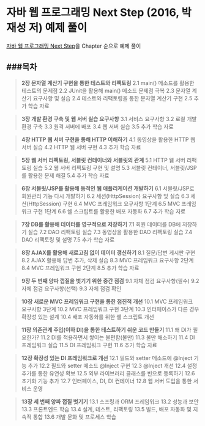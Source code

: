 자바 웹 프로그래밍 Next Step (2016, 박재성 저) 예제 풀이
===============
[자바 웹 프로그래밍 Next Step](http://book.naver.com/bookdb/book_detail.nhn?bid=11037465)을 Chapter 순으로 예제 풀이

###목차
----

>**2장 문자열 계산기 구현을 통한 테스트와 리팩토링** 
2.1 main() 메소드를 활용한 테스트의 문제점 
2.2 JUnit을 활용해 main() 메소드 문제점 극복 
2.3 문자열 계산기 요구사항 및 실습 
2.4 테스트와 리팩토링을 통한 문자열 계산기 구현 
2.5 추가 학습 자료 

>**3장 개발 환경 구축 및 웹 서버 실습 요구사항** 
3.1 서비스 요구사항 
3.2 로컬 개발 환경 구축 
3.3 원격 서버에 배포 
3.4 웹 서버 실습 
3.5 추가 학습 자료 

>**4장 HTTP 웹 서버 구현을 통해 HTTP 이해하기** 
4.1 동영상을 활용한 HTTP 웹 서버 실습 
4.2 HTTP 웹 서버 구현 
4.3 추가 학습 자료 

>**5장 웹 서버 리팩토링, 서블릿 컨테이너와 서블릿의 관계** 
5.1 HTTP 웹 서버 리팩토링 실습 
5.2 웹 서버 리팩토링 구현 및 설명 
5.3 서블릿 컨테이너, 서블릿/JSP를 활용한 문제 해결 
5.4 추가 학습 자료 

>**6장 서블릿/JSP를 활용해 동적인 웹 애플리케이션 개발하기** 
6.1 서블릿/JSP로 회원관리 기능 다시 개발하기 
6.2 세션(HttpSession) 요구사항 및 실습 
6.3 세션(HttpSession) 구현 
6.4 MVC 프레임워크 요구사항 1단계 
6.5 MVC 프레임워크 구현 1단계 
6.6 쉘 스크립트를 활용한 배포 자동화 
6.7 추가 학습 자료 

>**7장 DB를 활용해 데이터를 영구적으로 저장하기** 
7.1 회원 데이터를 DB에 저장하기 실습 
7.2 DAO 리팩토링 실습 
7.3 동영상을 활용한 DAO 리팩토링 실습 
7.4 DAO 리팩토링 및 설명 
7.5 추가 학습 자료 

>**8장 AJAX를 활용해 새로고침 없이 데이터 갱신하기** 
8.1 질문/답변 게시판 구현 
8.2 AJAX 활용해 답변 추가, 삭제 실습 
8.3 MVC 프레임워크 요구사항 2단계 
8.4 MVC 프레임워크 구현 2단계 
8.5 추가 학습 자료 

>**9장 두 번째 양파 껍질을 벗기기 위한 중간 점검** 
9.1 자체 점검 요구사항(필수) 
9.2 자체 점검 요구사항(선택) 
9.3 자체 점검 확인 

>**10장 새로운 MVC 프레임워크 구현을 통한 점진적 개선** 
10.1 MVC 프레임워크 요구사항 3단계 
10.2 MVC 프레임워크 구현 3단계 
10.3 인터페이스가 다른 경우 확장성 있는 설계 
10.4 배포 자동화를 위한 쉘 스크립트 개선 

>**11장 의존관계 주입(이하 DI)을 통한 테스트하기 쉬운 코드 만들기** 
11.1 왜 DI가 필요한가? 
11.2 DI를 적용하면서 쌓이는 불편함(불만) 
11.3 불만 해소하기 
11.4 DI 프레임워크 실습 
11.5 DI 프레임워크 구현 
11.6 추가 학습 자료 

>**12장 확장성 있는 DI 프레임워크로 개선** 
12.1 필드와 setter 메소드에 @Inject 기능 추가 
12.2 필드와 setter 메소드 @Inject 구현 
12.3 @Inject 개선 
12.4 설정 추가를 통한 유연성 확보 
12.5 외부 라이브러리 클래스를 빈으로 등록하기 
12.6 초기화 기능 추가 
12.7 인터페이스, DI, DI 컨테이너 
12.8 웹 서버 도입을 통한 서비스 운영 

>**13장 세 번째 양파 껍질 벗기기** 
13.1 스프링과 ORM 프레임워크 
13.2 성능과 보안 
13.3 프론트엔드 학습 
13.4 설계, 테스트, 리팩토링 
13.5 빌드, 배포 자동화 및 지속적 통합 
13.6 개발 문화 및 프로세스 학습